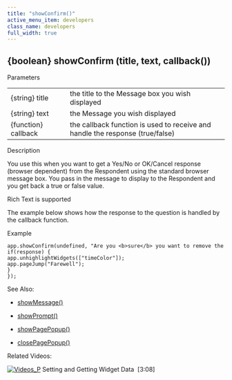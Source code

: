 ```yaml
---
title: "showConfirm()"
active_menu_item: developers
class_name: developers
full_width: true
---
```



## {boolean} showConfirm (title, text, callback())

Parameters

<table>
<tr>
<td width="138">
{string} title

</td>
<td width="11">
</td>
<td width="731">
the title to the Message box you wish displayed

</td>
</tr>
<tr>
<td width="138">
{string} text

</td>
<td width="11">
</td>
<td width="731">
the Message you wish displayed

</td>
</tr>
<tr>
<td width="138">
{function} callback

</td>
<td width="11">
</td>
<td width="731">
the callback function is used to receive and handle the response (true/false)

</td>
</tr>
</table>

Description

You use this when you want to get a Yes/No or OK/Cancel response (browser dependent) from the Respondent using the standard browser message box. You pass in the message to display to the Respondent and you get back a true or false value.

Rich Text is supported

The example below shows how the response to the question is handled by the callback function.

Example

    app.showConfirm(undefined, "Are you <b>sure</b> you want to remove the highlighting from the drop down list?",function(response) {
    if(response) {
    app.unhighlightWidgets(["timeColor"]);
    app.pageJump("Farewell");
    }
    });
   

See Also:

 - [showMessage()](showmessage)

 - [showPrompt()](showprompt)

 - [showPagePopup()](../page-functions/showpagepopup)

 - [closePagePopup()](../page-functions/closepagepopup)

Related Videos:

[![Videos\_P](/img/docs/videos_p.png)](http://www.youtube.com/v/VTypeamWf5E?autoplay=1&hd=1&fs=1&showsearch=0&rel=0&) Setting and Getting Widget Data  [3:08]

